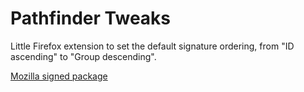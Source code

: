 # Pathfinder Tweaks 
Little Firefox extension to set the default signature ordering, from "ID ascending" to "Group descending".

[Mozilla signed package](https://github.com/Eivonz/Pathfinder-Tweaks/raw/refs/heads/main/packages/799c70f8ec124e4eae75-1.0.zip)
